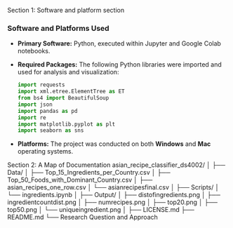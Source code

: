 Section 1: Software and platform section
### Software and Platforms Used

* **Primary Software:**
  Python, executed within Jupyter and Google Colab notebooks.

* **Required Packages:**
  The following Python libraries were imported and used for analysis and visualization:

  ```python
  import requests
  import xml.etree.ElementTree as ET
  from bs4 import BeautifulSoup
  import json
  import pandas as pd
  import re
  import matplotlib.pyplot as plt
  import seaborn as sns
  ```

* **Platforms:**
  The project was conducted on both **Windows** and **Mac** operating systems.


Section 2: A Map of Documentation
asian_recipe_classifier_ds4002/
│
├── Data/
│   ├── Top_15_Ingredients_per_Country.csv
│   ├── Top_50_Foods_with_Dominant_Country.csv
│   ├── asian_recipes_one_row.csv
│   └── asianrecipesfinal.csv
│
├── Scripts/
│   └── ingredients.ipynb
│
├── Output/
│   ├── distofingredients.png
│   ├── ingredientcountdist.png
│   ├── numrecipes.png
│   ├── top20.png
│   ├── top50.png
│   └── uniqueingredient.png
│
├── LICENSE.md
├── README.md
└── Research Question and Approach


